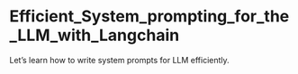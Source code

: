 # Efficient_System_prompting_for_the_LLM_with_Langchain
Let’s learn how to write system prompts for LLM efficiently.
